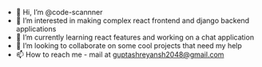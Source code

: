 - 👋 Hi, I’m @code-scannner
- 👀 I’m interested in making complex react frontend and django backend applications
- 🌱 I’m currently learning react features and working on a chat application
- 💞️ I’m looking to collaborate on some cool projects that need my help
- 📫 How to reach me - mail at guptashreyansh2048@gmail.com

